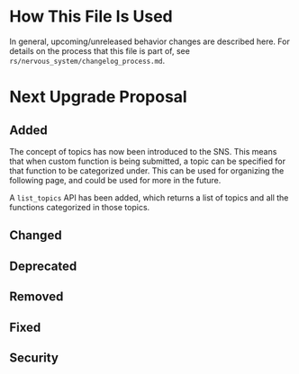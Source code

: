 # How This File Is Used

In general, upcoming/unreleased behavior changes are described here. For details
on the process that this file is part of, see
`rs/nervous_system/changelog_process.md`.


# Next Upgrade Proposal

## Added

The concept of topics has now been introduced to the SNS. This means that when custom function is being submitted, a topic can be specified for that function to be categorized under. This can be used for organizing the following page, and could be used for more in the future.

A `list_topics` API has been added, which returns a list of topics and all the functions categorized in those topics. 

## Changed

## Deprecated

## Removed

## Fixed

## Security
